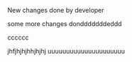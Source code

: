 New changes done by developer

some more changes dondddddddeddd


cccccc

jhfjhjhjhhjhjhj
uuuuuuuuuuuuuuuuuuuuu
